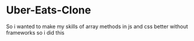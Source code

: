 ﻿# Uber-Eats-Clone

So i wanted to make my skills of array methods in js and css better without frameworks so i did this
